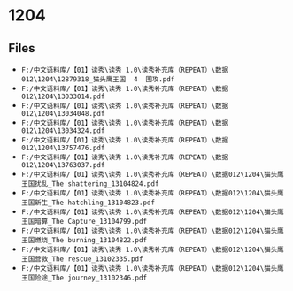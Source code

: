 # 1204

## Files

- `F:/中文语料库/【01】读秀\读秀 1.0\读秀补充库（REPEAT）\数据012\1204\12879318_猫头鹰王国  4  围攻.pdf`
- `F:/中文语料库/【01】读秀\读秀 1.0\读秀补充库（REPEAT）\数据012\1204\13033014.pdf`
- `F:/中文语料库/【01】读秀\读秀 1.0\读秀补充库（REPEAT）\数据012\1204\13034048.pdf`
- `F:/中文语料库/【01】读秀\读秀 1.0\读秀补充库（REPEAT）\数据012\1204\13034324.pdf`
- `F:/中文语料库/【01】读秀\读秀 1.0\读秀补充库（REPEAT）\数据012\1204\13757476.pdf`
- `F:/中文语料库/【01】读秀\读秀 1.0\读秀补充库（REPEAT）\数据012\1204\13763037.pdf`
- `F:/中文语料库/【01】读秀\读秀 1.0\读秀补充库（REPEAT）\数据012\1204\猫头鹰王国扰乱_The shattering_13104824.pdf`
- `F:/中文语料库/【01】读秀\读秀 1.0\读秀补充库（REPEAT）\数据012\1204\猫头鹰王国新生_The hatchling_13104823.pdf`
- `F:/中文语料库/【01】读秀\读秀 1.0\读秀补充库（REPEAT）\数据012\1204\猫头鹰王国暗算_The Capture_13104799.pdf`
- `F:/中文语料库/【01】读秀\读秀 1.0\读秀补充库（REPEAT）\数据012\1204\猫头鹰王国燃烧_The burning_13104822.pdf`
- `F:/中文语料库/【01】读秀\读秀 1.0\读秀补充库（REPEAT）\数据012\1204\猫头鹰王国营救_The rescue_13102335.pdf`
- `F:/中文语料库/【01】读秀\读秀 1.0\读秀补充库（REPEAT）\数据012\1204\猫头鹰王国险途_The journey_13102346.pdf`
